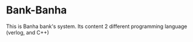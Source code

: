 # Bank-Banha
This is Banha bank's system. Its content 2 different programming language (verlog, and C++)
